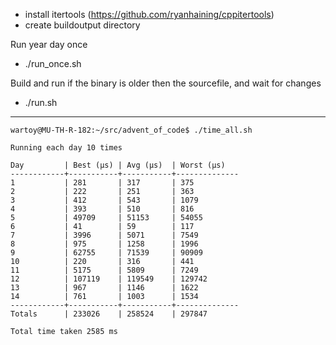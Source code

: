 - install itertools (https://github.com/ryanhaining/cppitertools)
- create buildoutput directory

Run year day once
- ./run_once.sh <year> <day>

Build and run <year> <day> if the binary is older then the sourcefile, and wait for changes
- ./run.sh <year> <day>


---
```
wartoy@MU-TH-R-182:~/src/advent_of_code$ ./time_all.sh 

Running each day 10 times

Day         | Best (µs) | Avg (µs)  | Worst (µs)
------------+-----------+-----------+--------------
1           | 281       | 317       | 375
2           | 222       | 251       | 363
3           | 412       | 543       | 1079
4           | 393       | 510       | 816
5           | 49709     | 51153     | 54055
6           | 41        | 59        | 117
7           | 3996      | 5071      | 7549
8           | 975       | 1258      | 1996
9           | 62755     | 71539     | 90909
10          | 220       | 316       | 441
11          | 5175      | 5809      | 7249
12          | 107119    | 119549    | 129742
13          | 967       | 1146      | 1622
14          | 761       | 1003      | 1534
------------+-----------+-----------+--------------
Totals      | 233026    | 258524    | 297847

Total time taken 2585 ms
```

